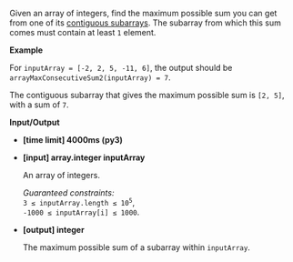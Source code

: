 <div class="markdown"><p>Given an array of integers, find the maximum possible sum you can get from one of its <a href="keyword://contiguous-subarray">contiguous subarrays</a>. The subarray from which this sum comes must contain at least <code>1</code> element.</p>
<p><strong>Example</strong></p>
<p>For <code>inputArray = [-2, 2, 5, -11, 6]</code>, the output should be<br>
<code>arrayMaxConsecutiveSum2(inputArray) = 7</code>.</p>
<p>The contiguous subarray that gives the maximum possible sum is <code>[2, 5]</code>, with a sum of <code>7</code>.</p>
<p><strong>Input/Output</strong></p>
<ul>
<li><strong>[time limit] 4000ms (py3)</strong></li>
</ul>
<ul>
<li>
<p><strong>[input] array.integer inputArray</strong></p>
<p>An array of integers.</p>
<p><em>Guaranteed constraints:</em><br>
<code>3 ≤ inputArray.length ≤ 10<sup>5</sup></code>,<br>
<code>-1000 ≤ inputArray[i] ≤ 1000</code>.</p>
</li>
<li>
<p><strong>[output] integer</strong></p>
<p>The maximum possible sum of a subarray within <code>inputArray</code>.</p>
</li>
</ul>
</div>